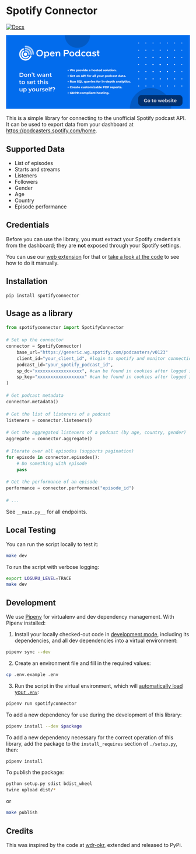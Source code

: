 # Spotify Connector

[![Docs](https://readthedocs.org/projects/spotify-connector/badge?version=latest)](https://spotify-connector.readthedocs.io)

[![OpenPodcast Banner](https://raw.githubusercontent.com/openpodcast/banner/main/openpodcast-banner.png)](https://openpodcast.app/)

This is a simple library for connecting to the unofficial Spotify podcast API.  
It can be used to export data from your dashboard at
https://podcasters.spotify.com/home.

## Supported Data

- List of episodes
- Starts and streams
- Listeners
- Followers
- Gender
- Age
- Country
- Episode performance

## Credentials

Before you can use the library, you must extract your Spotify credentials from the dashboard;
they are **not** exposed through your Spotify settings.

You can use our [web extension](https://github.com/openpodcast/web-extension) for that
or [take a look at the code](https://github.com/openpodcast/web-extension/blob/7ce0865d22bea34fcfc53eec06b25cd076aa8034/src/openpodcast.js)
to see how to do it manually.

## Installation

```
pip install spotifyconnector
```

## Usage as a library

```python
from spotifyconnector import SpotifyConnector

# Set up the connector
connector = SpotifyConnector(
    base_url="https://generic.wg.spotify.com/podcasters/v0123"
    client_id="your_client_id", #login to spotify and monitor connection to get the id
    podcast_id="your_spotify_podcast_id",
    sp_dc="xxxxxxxxxxxxxxxxxx", #can be found in cookies after logged in
    sp_key="xxxxxxxxxxxxxxxxxx" #can be found in cookies after logged in
)

# Get podcast metadata
connector.metadata()

# Get the list of listeners of a podcast
listeners = connector.listeners()

# Get the aggregated listeners of a podcast (by age, country, gender)
aggregate = connector.aggregate()

# Iterate over all episodes (supports pagination)
for episode in connector.episodes():
    # Do something with episode
    pass

# Get the performance of an episode
performance = connector.performance("episode_id")

# ...
```

See `__main.py__` for all endpoints.

## Local Testing

You can run the script locally to test it:

```sh
make dev
```

To run the script with verbose logging:

```sh
export LOGURU_LEVEL=TRACE
make dev
```

## Development

We use [Pipenv] for virtualenv and dev dependency management. With Pipenv
installed:

1. Install your locally checked-out code in [development mode], including its
   dependencies, and all dev dependencies into a virtual environment:

```sh
pipenv sync --dev
```

2. Create an environment file and fill in the required values:

```sh
cp .env.example .env
```

3. Run the script in the virtual environment, which will [automatically load
   your `.env`][env]:

```sh
pipenv run spotifyconnector
```

To add a new dependency for use during the development of this library:

```sh
pipenv install --dev $package
```

To add a new dependency necessary for the correct operation of this library, add
the package to the `install_requires` section of `./setup.py`, then:

```sh
pipenv install
```

To publish the package:

```sh
python setup.py sdist bdist_wheel
twine upload dist/*
```

or

```sh
make publish
```

## Credits

This was inspired by the code at [wdr-okr], extended and released to PyPi.

[pipenv]: https://pipenv.pypa.io/en/latest/index.html#install-pipenv-today
[development mode]: https://setuptools.pypa.io/en/latest/userguide/development_mode.html
[env]: https://pipenv.pypa.io/en/latest/advanced/#automatic-loading-of-env
[wdr-okr]: https://github.com/wdr-data/wdr-okr
